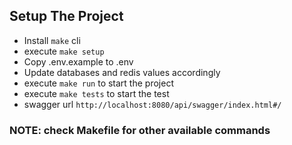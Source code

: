 ## Setup The Project
- Install `make` cli
- execute `make setup`
- Copy .env.example to .env
- Update databases and redis values accordingly
- execute `make run` to start the project
- execute `make tests` to start the test
- swagger url `http://localhost:8080/api/swagger/index.html#/`

### NOTE: check Makefile for other available commands
